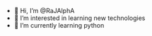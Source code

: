 - 👋 Hi, I’m @RaJAlphA
- 👀 I’m interested in learning new technologies
- 🌱 I’m currently learning python


<!---
RaJAlphA/RaJAlphA is a ✨ special ✨ repository because its `README.md` (this file) appears on your GitHub profile.
You can click the Preview link to take a look at your changes.
--->
